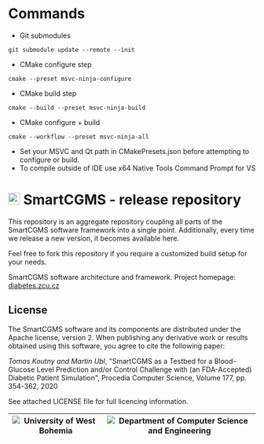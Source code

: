 # Commands

- Git submodules

`git submodule update --remote --init`

- CMake configure step

`cmake --preset msvc-ninja-configure`

- CMake build step

`cmake --build --preset msvc-ninja-build`

- CMake configure + build

`cmake --workflow --preset msvc-ninja-all`

- Set your MSVC and Qt path in CMakePresets.json before attempting to configure or build. 
- To compile outside of IDE use x64 Native Tools Command Prompt for VS

# <img src="https://diabetes.zcu.cz/img/icon.png" width="24" height="24" /> SmartCGMS - release repository
This repository is an aggregate repository coupling all parts of the SmartCGMS software framework into a single point. Additionally, every time we release a new version, it becomes available here.

Feel free to fork this repository if you require a customized build setup for your needs.

SmartCGMS software architecture and framework.
Project homepage: [diabetes.zcu.cz](https://diabetes.zcu.cz/smartcgms)

## License

The SmartCGMS software and its components are distributed under the Apache license, version 2. When publishing any derivative work or results obtained using this software, you agree to cite the following paper:

_Tomas Koutny and Martin Ubl_, "SmartCGMS as a Testbed for a Blood-Glucose Level Prediction and/or Control Challenge with (an FDA-Accepted) Diabetic Patient Simulation", Procedia Computer Science, Volume 177, pp. 354-362, 2020

See attached LICENSE file for full licencing information.

|![University of West Bohemia](https://www.zcu.cz/en/assets/logo.svg)|![Department of Computer Science and Engineering](https://www.kiv.zcu.cz/site/documents/verejne/katedra/dokumenty/dcse-logo-barevne.png)|
|--|--|
